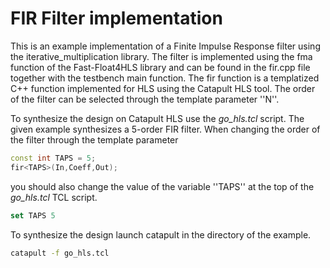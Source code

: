 # FIR Filter implementation

This is an example implementation of a Finite Impulse Response filter using the iterative_multiplication library. The filter is implemented using the fma function of the Fast-Float4HLS library and can be found in the fir.cpp file together with the testbench main function. The fir function is a templatized C++ function implemented for HLS using the Catapult HLS tool. The order of the filter can be selected through the template parameter ''N''. 

To synthesize the design on Catapult HLS use the *go_hls.tcl* script. The given example synthesizes a 5-order FIR filter. When changing the order of the filter through the template parameter 

```c++
const int TAPS = 5;
fir<TAPS>(In,Coeff,Out);
```

you should also change the value of the variable ''TAPS'' at the top of the *go_hls.tcl* TCL script.

```tcl
set TAPS 5
```

To synthesize the design launch catapult in the directory of the example.

```bash
catapult -f go_hls.tcl
```

